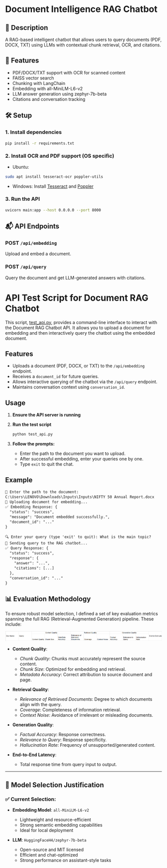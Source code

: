 # Document Intelligence RAG Chatbot

## 🧠 Description
A RAG-based intelligent chatbot that allows users to query documents (PDF, DOCX, TXT) using LLMs with contextual chunk retrieval, OCR, and citations.

## 🚀 Features
- PDF/DOCX/TXT support with OCR for scanned content
- FAISS vector search
- Chunking with LangChain
- Embedding with all-MiniLM-L6-v2
- LLM answer generation using zephyr-7b-beta
- Citations and conversation tracking

## 🛠️ Setup

### 1. Install dependencies
```bash
pip install -r requirements.txt
```

### 2. Install OCR and PDF support (OS specific)
- Ubuntu:
```bash
sudo apt install tesseract-ocr poppler-utils
```
- Windows:
Install [Tesseract](https://github.com/tesseract-ocr/tesseract) and [Poppler](https://github.com/oschwartz10612/poppler-windows)

### 3. Run the API
```bash
uvicorn main:app --host 0.0.0.0 --port 8000
```

## 📬 API Endpoints

### POST `/api/embedding`
Upload and embed a document.

### POST `/api/query`
Query the document and get LLM-generated answers with citations.

# API Test Script for Document RAG Chatbot

This script, [test_api.py](test_api.py), provides a command-line interface to interact with the Document RAG Chatbot API. It allows you to upload a document for embedding and then interactively query the chatbot using the embedded document.

## Features

- Uploads a document (PDF, DOCX, or TXT) to the `/api/embedding` endpoint.
- Receives a `document_id` for future queries.
- Allows interactive querying of the chatbot via the `/api/query` endpoint.
- Maintains conversation context using `conversation_id`.

## Usage

1. **Ensure the API server is running** 

2. **Run the test script**

   ```sh
   python test_api.py
   ```

3. **Follow the prompts:**
   - Enter the path to the document you want to upload.
   - After successful embedding, enter your queries one by one.
   - Type `exit` to quit the chat.

## Example

```
📁 Enter the path to the document: C:\Users\LENOVO\Downloads\Inputs\Inputs\NIFTY 50 Annual Report.docx
📄 Uploading document for embedding...
✅ Embedding Response: {
  "status": "success",
  "message": "Document embedded successfully.",
  "document_id": "..."
}

🔍 Enter your query (type 'exit' to quit): What is the main topic?
💬 Sending query to the RAG chatbot...
✅ Query Response: {
  "status": "success",
  "response": {
    "answer": "...",
    "citations": [...]
  },
  "conversation_id": "..."
}
```

## 📊 Evaluation Methodology

To ensure robust model selection, I defined a set of key evaluation metrics spanning the full RAG (Retrieval-Augmented Generation) pipeline. These include:

![Metric for Evaluation](./Metric.png)

- **Content Quality**:  
  - *Chunk Quality*: Chunks must accurately represent the source content.  
  - *Chunk Size*: Optimized for embedding and retrieval.  
  - *Metadata Accuracy*: Correct attribution to source document and page.

- **Retrieval Quality**:  
  - *Relevance of Retrieved Documents*: Degree to which documents align with the query.  
  - *Coverage*: Completeness of information retrieval.  
  - *Context Noise*: Avoidance of irrelevant or misleading documents.

- **Generation Quality**:  
  - *Factual Accuracy*: Response correctness.  
  - *Relevance to Query*: Response specificity.  
  - *Hallucination Rate*: Frequency of unsupported/generated content.

- **End-to-End Latency**:  
  - Total response time from query input to output.

---

## 🤖 Model Selection Justification

### ✅ Current Selection:

- **Embedding Model**: `all-MiniLM-L6-v2`  
  - Lightweight and resource-efficient  
  - Strong semantic embedding capabilities  
  - Ideal for local deployment

- **LLM**: `HuggingFaceH4/zephyr-7b-beta`  
  - Open-source and MIT licensed  
  - Efficient and chat-optimized  
  - Strong performance on assistant-style tasks

